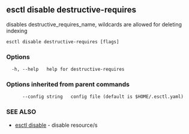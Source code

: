 ## esctl disable destructive-requires

disables destructive_requires_name, wildcards are allowed for deleting indexing

```
esctl disable destructive-requires [flags]
```

### Options

```
  -h, --help   help for destructive-requires
```

### Options inherited from parent commands

```
      --config string   config file (default is $HOME/.esctl.yaml)
```

### SEE ALSO

* [esctl disable](esctl_disable.md)	 - disable resource/s


